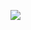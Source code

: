 [<img src="https://putzc.visualstudio.com/_apis/public/build/definitions/b2de65be-7a8d-44cf-aa34-e7d40f1287fe/1/badge"/>](https://{your-account}.visualstudio.com/MyFirstProject/_build/index?definitionId=1)
